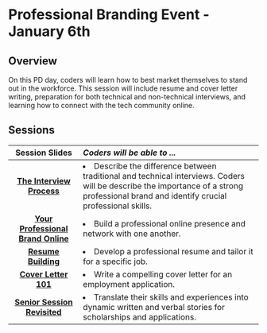 # Professional Branding Event - January 6th

## Overview
On this PD day, coders will learn how to best market themselves to stand out in the workforce. This session will include resume and cover letter writing, preparation for both technical and non-technical interviews, and learning how to connect with the tech community online.

## Sessions 
|Session Slides|*Coders will be able to ...*|
|:-------:|:-------|
|[**The Interview Process**]()|<li> Describe the difference between traditional and technical interviews. Coders will be describe the importance of a strong professional brand and identify crucial professional skills. </li>|
|[**Your Professional Brand Online**]() |<li>Build a professional online presence and network with one another.</li>|
|[**Resume Building**]() |<li>Develop a professional resume and tailor it for a specific job.</li>|
|[**Cover Letter 101**]() | <li>Write a compelling cover letter for an employment application.</li>|
|[**Senior Session Revisited**]() |<li>Translate their skills and experiences into dynamic written and verbal stories for scholarships and applications. </li>|

